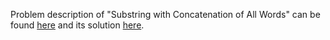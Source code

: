 Problem description of "Substring with Concatenation of All Words" can be found [here](https://leetcode.com/problems/substring-with-concatenation-of-all-words/description/) and its solution [here](https://github.com/aurimas13/Solutions-To-Problems/blob/main/LeetCode/Python%20Solutions/Substring%20with%20Concatenation%20of%20All%20Words/substring.py).